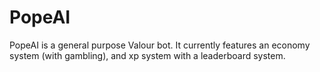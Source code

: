 # PopeAI
PopeAI is a general purpose Valour bot. It currently features an economy system (with gambling), and xp system with a leaderboard system.
